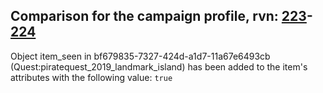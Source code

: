 ## Comparison for the campaign profile, rvn: [223](https://github.com/PRO100KatYT/FortniteProfileRevisions/tree/main/profiles/campaign/223%20campaign.json)-[224](https://github.com/PRO100KatYT/FortniteProfileRevisions/tree/main/profiles/campaign/224%20campaign.json)

Object item_seen in bf679835-7327-424d-a1d7-11a67e6493cb (Quest:piratequest_2019_landmark_island) has been added to the item's attributes with the following value: `true`
<br><br>
